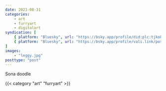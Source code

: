 ```yaml
---
date: 2021-08-31
categories:
    - art
    - furryart
    - digitalart
syndication: [
    { platform: "Bluesky", url: "https://bsky.app/profile/did:plc:tjkokzqdnfzzlaxdjjzzzi5b/post/3k5dsuxbpcj2r", hidden: true },
    { platform: "Bluesky", url: "https://bsky.app/profile/vali.link/post/3k5dsuxbpcj2r" }
]
images:
    - "leggy.jpg"
posttype: "post"
---
```

Sona doodle

{{< category "art" "furryart" >}}
